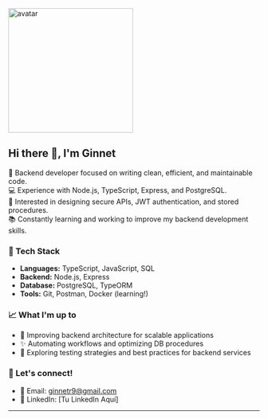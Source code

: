 <img src="[https://github.com/GinnetS/GinnetS/blob/main/avatar.jpeg](https://github.com/GinnetS/GinnetS/blob/main/WhatsApp%20Image%202025-04-20%20at%2000.45.57.jpeg?raw=true)" width="250" alt="avatar" />

## Hi there 👋, I'm Ginnet

🚀 Backend developer focused on writing clean, efficient, and maintainable code.  
💻 Experience with Node.js, TypeScript, Express, and PostgreSQL.  
🔐 Interested in designing secure APIs, JWT authentication, and stored procedures.  
📚 Constantly learning and working to improve my backend development skills.

### 🌟 Tech Stack

- **Languages:** TypeScript, JavaScript, SQL  
- **Backend:** Node.js, Express  
- **Database:** PostgreSQL, TypeORM  
- **Tools:** Git, Postman, Docker (learning!)  

### 📈 What I'm up to

- 🔧 Improving backend architecture for scalable applications  
- ✨ Automating workflows and optimizing DB procedures  
- 🔎 Exploring testing strategies and best practices for backend services

### 💬 Let's connect!

- 📧 Email: ginnetr9@gmail.com  
- 💼 LinkedIn: [Tu LinkedIn Aquí]  


---




